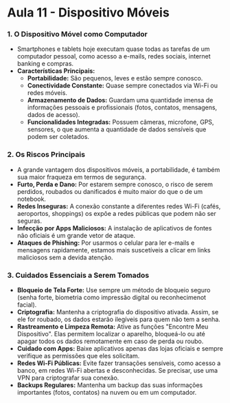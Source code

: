 # Aula 11 - Dispositivo Móveis

### 1. O Dispositivo Móvel como Computador

- Smartphones e tablets hoje executam quase todas as tarefas de um computador pessoal, como acesso a e-mails, redes sociais, internet banking e compras.
- **Características Principais:**
    - **Portabilidade:** São pequenos, leves e estão sempre conosco.
    - **Conectividade Constante:** Quase sempre conectados via Wi-Fi ou redes móveis.
    - **Armazenamento de Dados:** Guardam uma quantidade imensa de informações pessoais e profissionais (fotos, contatos, mensagens, dados de acesso).
    - **Funcionalidades Integradas:** Possuem câmeras, microfone, GPS, sensores, o que aumenta a quantidade de dados sensíveis que podem ser coletados.

### 2. Os Riscos Principais 

- A grande vantagem dos dispositivos móveis, a portabilidade, é também sua maior fraqueza em termos de segurança.
- **Furto, Perda e Dano:** Por estarem sempre conosco, o risco de serem perdidos, roubados ou danificados é muito maior do que o de um notebook.
- **Redes Inseguras:** A conexão constante a diferentes redes Wi-Fi (cafés, aeroportos, shoppings) os expôe a redes públicas que podem não ser seguras.
- **Infecção por Apps Maliciosos:** A instalação de aplicativos de fontes não oficiais é um grande vetor de ataque.
- **Ataques de Phishing:** Por usarmos o celular para ler e-mails e mensagens rapidamente, estamos mais suscetíveis a clicar em links maliciosos sem a devida atenção.

### 3. Cuidados Essenciais a Serem Tomados

- **Bloqueio de Tela Forte:** Use sempre um método de bloqueio seguro (senha forte, biometria como impressão digital ou reconhecimenot facial).
- **Criptografia:** Mantenha a criptografia do dispositivo ativada. Assim, se ele for roubado, os dados estarão ilegíveis para quem não tem a senha.
- **Rastreamento e Limpeza Remota:** Ative as funções "Encontre Meu Dispositivo". Elas permitem localizar o aparelho, bloqueá-lo ou até apagar todos os dados remotamente em caso de perda ou roubo.
- **Cuidado com Apps:** Baixe aplicativos apenas das lojas oficiais e sempre verifique as permissões que eles solicitam.
- **Redes Wi-Fi Públicas:** Evite fazer transações sensíveis, como acesso a banco, em redes Wi-Fi abertas e desconhecidas. Se precisar, use uma VPN para criptografar sua conexão.
- **Backups Regulares:** Mantenha um backup das suas informações importantes (fotos, contatos) na nuvem ou em um computador.